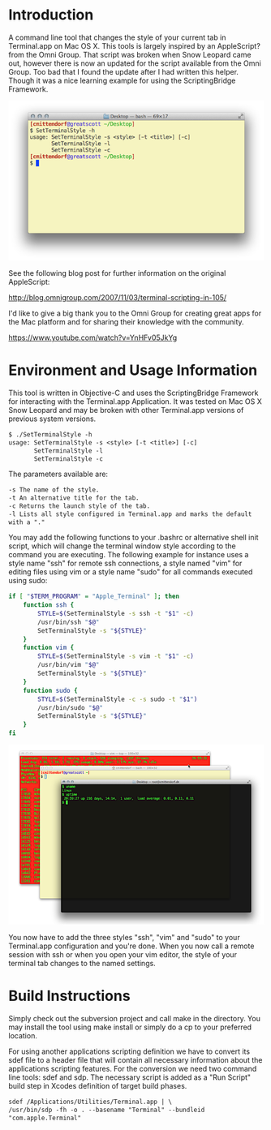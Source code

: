 Introduction
============

A command line tool that changes the style of your current tab in Terminal.app on Mac OS X. This tools is largely inspired by an AppleScript? from the Omni Group. That script was broken when Snow Leopard came out, however there is now an updated for the script available from the Omni Group. Too bad that I found the update after I had written this helper. Though it was a nice learning example for using the ScriptingBridge Framework.

![SetTerminalStyle ScreenShot](TerminalScreenShot1.png "Terminal.app running SetTerminalStyle")

See the following blog post for further information on the original AppleScript:

http://blog.omnigroup.com/2007/11/03/terminal-scripting-in-105/

I'd like to give a big thank you to the Omni Group for creating great apps for the Mac platform and for sharing their knowledge with the community.

https://www.youtube.com/watch?v=YnHFv05JkYg


Environment and Usage Information
=================================

This tool is written in Objective-C and uses the ScriptingBridge Framework for interacting with the Terminal.app Application. It was tested on Mac OS X Snow Leopard and may be broken with other Terminal.app versions of previous system versions.

    $ ./SetTerminalStyle -h
    usage: SetTerminalStyle -s <style> [-t <title>] [-c]
           SetTerminalStyle -l
           SetTerminalStyle -c

The parameters available are:

    -s The name of the style.
    -t An alternative title for the tab.
    -c Returns the launch style of the tab.
    -l Lists all style configured in Terminal.app and marks the default with a "."

You may add the following functions to your .bashrc or alternative shell init script, which will change the terminal window style according to the command you are executing. The following example for instance uses a style name "ssh" for remote ssh connections, a style named "vim" for editing files using vim or a style name "sudo" for all commands executed using sudo:

```bash
if [ "$TERM_PROGRAM" = "Apple_Terminal" ]; then
    function ssh {
        STYLE=$(SetTerminalStyle -s ssh -t "$1" -c)
        /usr/bin/ssh "$@"
        SetTerminalStyle -s "${STYLE}" 
    }
    function vim {
        STYLE=$(SetTerminalStyle -s vim -t "$1" -c)
        /usr/bin/vim "$@"
        SetTerminalStyle -s "${STYLE}"
    }
    function sudo {
        STYLE=$(SetTerminalStyle -c -s sudo -t "$1")
        /usr/bin/sudo "$@"
        SetTerminalStyle -s "${STYLE}" 
    }
fi
```

![SetTerminalStyle ScreenShot](TerminalScreenShot2.png "Terminal.app using different styles for different tasks")

You now have to add the three styles "ssh", "vim" and "sudo" to your Terminal.app configuration and you're done. When you now call a remote session with ssh or when you open your vim editor, the style of your terminal tab changes to the named settings.

Build Instructions
==================

Simply check out the subversion project and call make in the directory. You may install the tool using make install or simply do a cp to your preferred location.

For using another applications scripting definition we have to convert its sdef file to a header file that will contain all necessary information about the applications scripting features. For the conversion we need two command line tools: sdef and sdp. The necessary script is added as a "Run Script" build step in Xcodes definition of target build phases.

    sdef /Applications/Utilities/Terminal.app | \
    /usr/bin/sdp -fh -o . --basename "Terminal" --bundleid "com.apple.Terminal"
